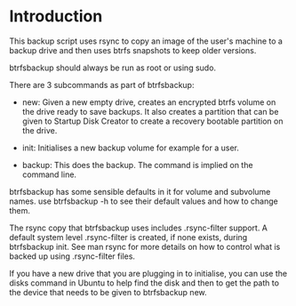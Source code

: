 # Introduction

This backup script uses rsync to copy an image of the user's machine
to a backup drive and then uses btrfs snapshots to keep older versions.

btrfsbackup should always be run as root or using sudo.

There are 3 subcommands as part of btrfsbackup:

* new: Given a new empty drive, creates an encrypted btrfs volume on
  the drive ready to save backups. It also creates a partition that
  can be given to Startup Disk Creator to create a recovery bootable
  partition on the drive.
  
* init: Initialises a new backup volume for example for a user.

* backup: This does the backup. The command is implied on the command line.

btrfsbackup has some sensible defaults in it for volume and subvolume
names. use btrfsbackup -h to see their default values and how to change
them.

The rsync copy that btrfsbackup uses includes .rsync-filter support. A
default system level .rsync-filter is created, if none exists, during
btrfsbackup init. See man rsync for more details on how to control what
is backed up using .rsync-filter files.

If you have a new drive that you are plugging in to initialise, you
can use the disks command in Ubuntu to help find the disk and then
to get the path to the device that needs to be given to btrfsbackup new.
